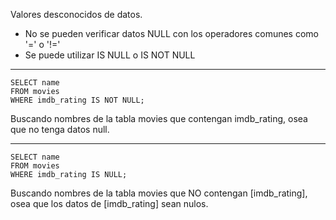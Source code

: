 Valores desconocidos de datos.
- No se pueden verificar datos NULL con los operadores comunes como '=' o '!='
- Se puede utilizar IS NULL o IS NOT NULL

---
```
SELECT name
FROM movies 
WHERE imdb_rating IS NOT NULL;
```

Buscando nombres de la tabla movies que contengan imdb_rating, osea que no tenga datos null.

---
```
SELECT name
FROM movies 
WHERE imdb_rating IS NULL;
```

Buscando nombres de la tabla movies que NO contengan [imdb_rating], osea que los datos de [imdb_rating] sean nulos.